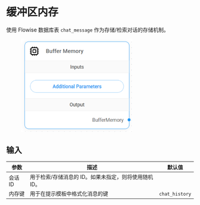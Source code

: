 # 缓冲区内存

使用 Flowise 数据库表 `chat_message` 作为存储/检索对话的存储机制。

<figure><img src="../../../.gitbook/assets/image (1) (1) (3).png" alt="" width="299"><figcaption></figcaption></figure>

## 输入

| 参数      | 描述                                                                       | 默认值       |
| -------- | --------------------------------------------------------------------------- | ------------- |
| 会话 ID    | 用于检索/存储消息的 ID。如果未指定，则将使用随机 ID。                         |               |
| 内存键    | 用于在提示模板中格式化消息的键                                             | `chat_history` |
